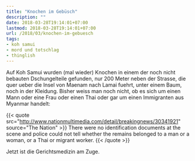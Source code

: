 ```yaml
---
title: "Knochen im Gebüsch"
description: ""
date: 2018-03-28T19:14:01+07:00
lastmod: 2018-03-28T19:14:01+07:00
url: /2018/03/knochen-im-gebuesch
tags:
- koh samui
- mord und totschlag
- thinglish
---
```


Auf Koh Samui wurden (mal wieder) Knochen in einem der noch nicht bebauten Dschungelteile gefunden, nur 200 Meter neben der Strasse, die quer ueber die Insel von Maenam nach Lamai fuehrt, unter einem Baum, noch in der Kleidung. Bisher weiss man noch nicht, ob es sich um einen Mann oder eine Frau oder einen Thai oder gar um einen Immigranten aus Myanmar handelt:

{{< quote src="<http://www.nationmultimedia.com/detail/breakingnews/30341921>" source="The Nation" >}}
There were no identification documents at the scene and police could not tell whether the remains belonged to a man or a woman, or a Thai or migrant worker.
{{< /quote >}}

Jetzt ist die Gerichtsmedizin am Zuge.

